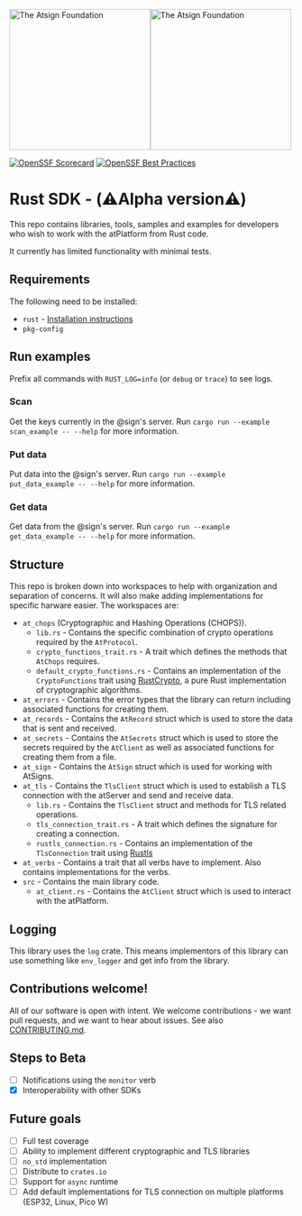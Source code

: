 <a href="https://atsign.com#gh-light-mode-only"><img width=250px src="https://atsign.com/wp-content/uploads/2022/05/atsign-logo-horizontal-color2022.svg#gh-light-mode-only" alt="The Atsign Foundation"></a><a href="https://atsign.com#gh-dark-mode-only"><img width=250px src="https://atsign.com/wp-content/uploads/2023/08/atsign-logo-horizontal-reverse2022-Color.svg#gh-dark-mode-only" alt="The Atsign Foundation"></a>

[![OpenSSF Scorecard](https://api.securityscorecards.dev/projects/github.com/atsign-foundation/at_rust/badge)](https://api.securityscorecards.dev/projects/github.com/atsign-foundation/at_rust)
[![OpenSSF Best Practices](https://www.bestpractices.dev/projects/8148/badge)](https://www.bestpractices.dev/projects/8148)

# Rust SDK - (⚠️Alpha version⚠️)
This repo contains libraries, tools, samples and examples for developers who wish to work with the atPlatform from Rust code.

It currently has limited functionality with minimal tests.

## Requirements
The following need to be installed:
- `rust` - [Installation instructions](https://doc.rust-lang.org/book/ch01-01-installation.html)
- `pkg-config`


## Run examples
Prefix all commands with `RUST_LOG=info` (or `debug` or `trace`) to see logs.
### Scan
Get the keys currently in the @sign's server.
Run `cargo run --example scan_example -- --help` for more information.

### Put data
Put data into the @sign's server.
Run `cargo run --example put_data_example -- --help` for more information.

### Get data
Get data from the @sign's server.
Run `cargo run --example get_data_example -- --help` for more information.


## Structure
This repo is broken down into workspaces to help with organization and separation of concerns. It will also make adding implementations for specific harware easier. The workspaces are:
- `at_chops` (Cryptographic and Hashing Operations (CHOPS)).
  - `lib.rs` - Contains the specific combination of crypto operations required by the `AtProtocol`.
  - `crypto_functions_trait.rs` - A trait which defines the methods that `AtChops` requires.
  - `default_crypto_functions.rs` - Contains an implementation of the `CryptoFunctions` trait using [RustCrypto](https://github.com/RustCrypto), a pure Rust implementation of cryptographic algorithms.
- `at_errors` - Contains the error types that the library can return including associated functions for creating them.
- `at_records` - Contains the `AtRecord` struct which is used to store the data that is sent and received.
- `at_secrets` - Contains the `AtSecrets` struct which is used to store the secrets required by the `AtClient` as well as associated functions for creating them from a file.
- `at_sign` - Contains the `AtSign` struct which is used for working with AtSigns.
- `at_tls` - Contains the `TlsClient` struct which is used to establish a TLS connection with the atServer and send and receive data.
  - `lib.rs` - Contains the `TlsClient` struct and methods for TLS related operations.
  - `tls_connection_trait.rs` - A trait which defines the signature for creating a connection.
  - `rustls_connection.rs` - Contains an implementation of the `TlsConnection` trait using [Rustls](https://github.com/rustls/)
- `at_verbs` - Contains a trait that all verbs have to implement. Also contains implementations for the verbs.
- `src` - Contains the main library code.
  - `at_client.rs` - Contains the `AtClient` struct which is used to interact with the atPlatform.

## Logging
This library uses the `log` crate. This means implementors of this library can use something like `env_logger` and get info from the library.

## Contributions welcome!
All of our software is open with intent. We welcome contributions - we want pull requests, and we want to hear about issues. See also [CONTRIBUTING.md](CONTRIBUTING.md).

## Steps to Beta
- [ ] Notifications using the `monitor` verb
- [x] Interoperability with other SDKs

## Future goals
- [ ] Full test coverage
- [ ] Ability to implement different cryptographic and TLS libraries
- [ ] `no_std` implementation
- [ ] Distribute to `crates.io`
- [ ] Support for `async` runtime
- [ ] Add default implementations for TLS connection on multiple platforms (ESP32, Linux, Pico W)
